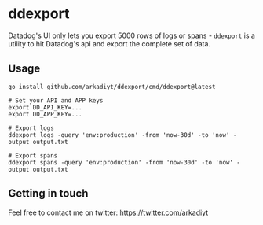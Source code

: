 # ddexport

Datadog's UI only lets you export 5000 rows of logs or spans - `ddexport` is a utility to hit Datadog's api and export the complete set of data.

## Usage

```
go install github.com/arkadiyt/ddexport/cmd/ddexport@latest

# Set your API and APP keys
export DD_API_KEY=...
export DD_APP_KEY=...

# Export logs
ddexport logs -query 'env:production' -from 'now-30d' -to 'now' -output output.txt

# Export spans
ddexport spans -query 'env:production' -from 'now-30d' -to 'now' -output output.txt
```

## Getting in touch

Feel free to contact me on twitter: https://twitter.com/arkadiyt
